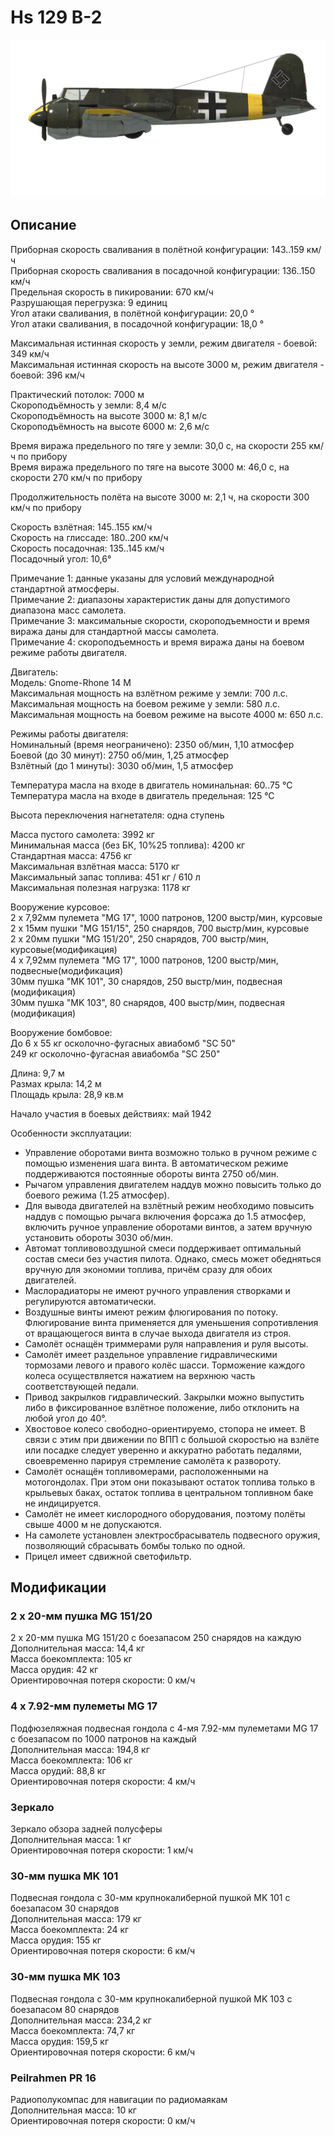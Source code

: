 # Hs 129 B-2  
  
![hs129b2](../images/hs129b2.png)  
  
## Описание  
  
Приборная скорость сваливания в полётной конфигурации: 143..159 км/ч  
Приборная скорость сваливания в посадочной конфигурации: 136..150 км/ч  
Предельная скорость в пикировании: 670 км/ч  
Разрушающая перегрузка: 9 единиц  
Угол атаки сваливания, в полётной конфигурации: 20,0 °  
Угол атаки сваливания, в посадочной конфигурации: 18,0 °  
  
Максимальная истинная скорость у земли, режим двигателя - боевой: 349 км/ч  
Максимальная истинная скорость на высоте 3000 м, режим двигателя - боевой: 396 км/ч  
  
Практический потолок: 7000 м  
Скороподъёмность у земли: 8,4 м/с  
Скороподъёмность на высоте 3000 м: 8,1 м/с  
Скороподъёмность на высоте 6000 м: 2,6 м/с  
  
Время виража предельного по тяге у земли: 30,0 с, на скорости 255 км/ч по прибору  
Время виража предельного по тяге на высоте 3000 м: 46,0 с, на скорости 270 км/ч по прибору  
  
Продолжительность полёта на высоте 3000 м: 2,1 ч, на скорости 300 км/ч по прибору  
  
Скорость взлётная: 145..155 км/ч  
Скорость на глиссаде: 180..200 км/ч  
Скорость посадочная: 135..145 км/ч  
Посадочный угол: 10,6°  
  
Примечание 1: данные указаны для условий международной стандартной атмосферы.  
Примечание 2: диапазоны характеристик даны для допустимого диапазона масс самолета.  
Примечание 3: максимальные скорости, скороподъемности и время виража даны для стандартной массы самолета.  
Примечание 4: скороподъемность и время виража даны на боевом режиме работы двигателя.  
  
Двигатель:  
Модель: Gnome-Rhone 14 M  
Максимальная мощность на взлётном режиме у земли: 700 л.с.  
Максимальная мощность на боевом режиме у земли: 580 л.с.  
Максимальная мощность на боевом режиме на высоте 4000 м: 650 л.с.  
  
Режимы работы двигателя:  
Номинальный (время неограничено): 2350 об/мин, 1,10 атмосфер  
Боевой (до 30 минут): 2750 об/мин, 1,25 атмосфер  
Взлётный (до 1 минуты): 3030 об/мин, 1,5 атмосфер  
  
Температура масла на входе в двигатель номинальная: 60..75 °С  
Температура масла на входе в двигатель предельная: 125 °С  
  
Высота переключения нагнетателя: одна ступень  
  
Масса пустого самолета: 3992 кг  
Минимальная масса (без БК, 10%25 топлива): 4200 кг  
Стандартная масса: 4756 кг  
Максимальная взлётная масса: 5170 кг  
Максимальный запас топлива: 451 кг / 610 л  
Максимальная полезная нагрузка: 1178 кг  
  
Вооружение курсовое:  
2 x 7,92мм пулемета "MG 17", 1000 патронов, 1200 выстр/мин, курсовые  
2 x 15мм пушки "MG 151/15", 250 снарядов, 700 выстр/мин, курсовые  
2 x 20мм пушки "MG 151/20", 250 снарядов, 700 выстр/мин, курсовые(модификация)  
4 x 7,92мм пулемета "MG 17", 1000 патронов, 1200 выстр/мин, подвесные(модификация)  
30мм пушка "MK 101", 30 снарядов, 250 выстр/мин, подвесная (модификация)  
30мм пушка "MK 103", 80 снарядов, 400 выстр/мин, подвесная (модификация)  
  
Вооружение бомбовое:  
До 6 x 55 кг осколочно-фугасных авиабомб "SC 50"  
249 кг осколочно-фугасная авиабомба "SC 250"  
  
Длина: 9,7 м  
Размах крыла: 14,2 м  
Площадь крыла: 28,9 кв.м  
  
Начало участия в боевых действиях: май 1942  
  
Особенности эксплуатации:  
- Управление оборотами винта возможно только в ручном режиме с помощью изменения шага винта. В автоматическом режиме поддерживаются постоянные обороты винта 2750 об/мин.  
- Рычагом управления двигателем наддув можно повысить только до боевого режима (1.25 атмосфер).  
- Для вывода двигателей на взлётный режим необходимо повысить наддув с помощью рычага включения форсажа до 1.5 атмосфер, включить ручное управление оборотами винтов, а затем вручную установить обороты 3030 об/мин.  
- Автомат топливовоздушной смеси поддерживает оптимальный состав смеси без участия пилота. Однако, смесь может обедняться вручную для экономии топлива, причём сразу для обоих двигателей.   
- Маслорадиаторы не имеют ручного управления створками и регулируются автоматически.  
- Воздушные винты имеют режим флюгирования по потоку. Флюгирование винта применяется для уменьшения сопротивления от вращающегося винта в случае выхода двигателя из строя.  
- Самолёт оснащён триммерами руля направления и руля высоты.  
- Самолёт имеет раздельное управление гидравлическими тормозами левого и правого колёс шасси. Торможение каждого колеса осуществляется нажатием на верхнюю часть соответствующей педали.  
- Привод закрылков гидравлический. Закрылки можно выпустить либо в фиксированное взлётное положение, либо отклонить на любой угол до 40°.  
- Хвостовое колесо свободно-ориентируемо, стопора не имеет. В связи с этим при движении по ВПП с большой скоростью на взлёте или посадке следует уверенно и аккуратно работать педалями, своевременно парируя стремление самолёта к развороту.  
- Самолёт оснащён топливомерами, расположенными на мотогондолах. При этом они показывают остаток топлива только в крыльевых баках, остаток топлива в центральном топливном баке не индицируется.  
- Самолёт не имеет кислородного оборудования, поэтому полёты свыше 4000 м не допускаются.  
- На самолете установлен электросбрасыватель подвесного оружия, позволяющий сбрасывать бомбы только по одной.  
- Прицел имеет сдвижной светофильтр.  
  
  
## Модификации  
  
  
### 2 x 20-мм пушка MG 151/20  
  
2 x 20-мм пушка MG 151/20 с боезапасом 250 снарядов на каждую  
Дополнительная масса: 14,4 кг  
Масса боекомплекта: 105 кг  
Масса орудия: 42 кг  
Ориентировочная потеря скорости: 0 км/ч  
  
### 4 x 7.92-мм пулеметы MG 17  
  
Подфюзеляжная подвесная гондола с 4-мя 7.92-мм пулеметами MG 17 с боезапасом по 1000 патронов на каждый  
Дополнительная масса: 194,8 кг  
Масса боекомплекта: 106 кг  
Масса орудий: 88,8 кг  
Ориентировочная потеря скорости: 4 км/ч  ﻿
  
### Зеркало  
  
Зеркало обзора задней полусферы  
Дополнительная масса: 1 кг  
Ориентировочная потеря скорости: 1 км/ч  
  
### 30-мм пушка MK 101  
  
Подвесная гондола с 30-мм крупнокалиберной пушкой MK 101 с боезапасом 30 снарядов  
Дополнительная масса: 179 кг  
Масса боекомплекта: 24 кг  
Масса орудия: 155 кг  
Ориентировочная потеря скорости: 6 км/ч  
  
### 30-мм пушка MK 103  
  
Подвесная гондола с 30-мм крупнокалиберной пушкой MK 103 с боезапасом 80 снарядов  
Дополнительная масса: 234,2 кг  
Масса боекомплекта: 74,7 кг  
Масса орудия: 159,5 кг  
Ориентировочная потеря скорости: 6 км/ч  ﻿
  
### Peilrahmen PR 16  
  
Радиополукомпас для навигации по радиомаякам  
Дополнительная масса: 10 кг  
Ориентировочная потеря скорости: 0 км/ч  